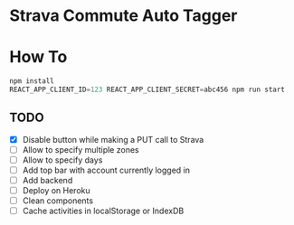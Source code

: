 # Strava Commute Auto Tagger

# How To

```javascript
npm install
REACT_APP_CLIENT_ID=123 REACT_APP_CLIENT_SECRET=abc456 npm run start
```

## TODO

- [x] Disable button while making a PUT call to Strava
- [ ] Allow to specify multiple zones
- [ ] Allow to specify days
- [ ] Add top bar with account currently logged in
- [ ] Add backend
- [ ] Deploy on Heroku
- [ ] Clean components
- [ ] Cache activities in localStorage or IndexDB
